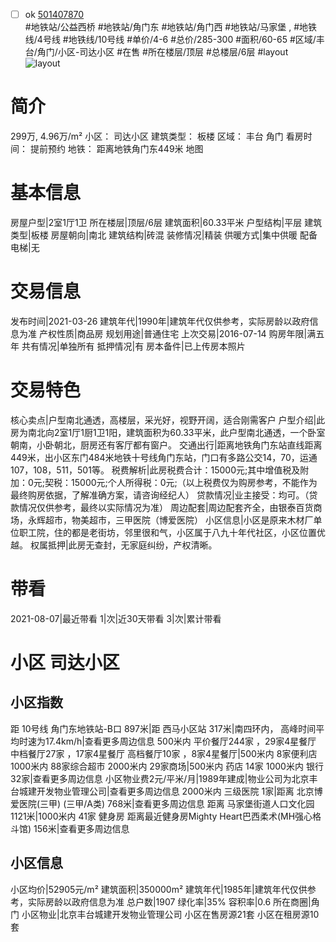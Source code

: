 - [ ] ok [501407870](https://bj.5i5j.com/ershoufang/501407870.html)  
 #地铁站/公益西桥 #地铁站/角门东 #地铁站/角门西 #地铁站/马家堡 ,  #地铁线/4号线 #地铁线/10号线
#单价/4-6 #总价/285-300 #面积/60-65   #区域/丰台/角门/小区-司达小区 #在售 #所在楼层/顶层 #总楼层/6层 #layout 
![layout](http://image2a.5i5j.com/bdir/layout/df629e2facc040d48ebb6d83de43c409.JPG_P5.jpg) 
# 简介 
 299万,  4.96万/m² 
小区： 司达小区
建筑类型： 板楼
区域： 丰台 角门
看房时间： 提前预约
地铁： 距离地铁角门东449米 地图
# 基本信息 
 房屋户型|2室1厅1卫
所在楼层|顶层/6层
建筑面积|60.33平米
户型结构|平层
建筑类型|板楼
房屋朝向|南北
建筑结构|砖混
装修情况|精装
供暖方式|集中供暖
配备电梯|无
# 交易信息 
 发布时间|2021-03-26
建筑年代|1990年|建筑年代仅供参考，实际房龄以政府信息为准
产权性质|商品房
规划用途|普通住宅
上次交易|2016-07-14
购房年限|满五年
共有情况|单独所有
抵押情况|有
房本备件|已上传房本照片
# 交易特色 
 核心卖点|户型南北通透，高楼层，采光好，视野开阔，适合刚需客户
户型介绍|此房为南北向2室1厅1厨1卫1阳，建筑面积为60.33平米，此户型南北通透，一个卧室朝南，小卧朝北，厨房还有客厅都有窗户。
交通出行|距离地铁角门东站直线距离449米，出小区东门484米地铁十号线角门东站，门口有多路公交14，70，运通107，108，511，501等。
税费解析|此房税费合计：15000元;其中增值税及附加：0元;契税：15000元;个人所得税：0元;（以上税费仅为购房参考，不能作为最终购房依据，了解准确方案，请咨询经纪人）
贷款情况|业主接受：均可。（贷款情况仅供参考，最终以实际情况为准）
周边配套|周边配套齐全，由银泰百货商场，永辉超市，物美超市，三甲医院（博爱医院）
小区信息|小区是原来木材厂单位职工院，住的都是老街坊，邻里很和气，小区属于八九十年代社区，小区位置优越。
权属抵押|此房无查封，无家庭纠纷，产权清晰。
# 带看 
 2021-08-07|最近带看	 1|次|近30天带看	 3|次|累计带看
# 小区 司达小区
## 小区指数 
 距 10号线 角门东地铁站-B口 897米|距 西马小区站 317米|南四环内， 高峰时间平均时速为17.4km/h|查看更多周边信息
500米内 平价餐厅244家 ，29家4星餐厅
中档餐厅27家 ，17家4星餐厅
高档餐厅10家 ，8家4星餐厅|500米内 8家便利店
1000米内 88家综合超市
2000米内 29家商场|500米内 药店 14家
1000米内 银行 32家|查看更多周边信息
小区物业费2元/平米/月|1989年建成|物业公司为北京丰台城建开发物业管理公司|查看更多周边信息
2000米内 三级医院 1家|距离 北京博爱医院(三甲) (三甲/A类) 768米|查看更多周边信息
距离 马家堡街道人口文化园 1121米|1000米内 41家 健身房
距离最近健身房Mighty Heart巴西柔术(MH强心格斗馆) 156米|查看更多周边信息
## 小区信息 
 小区均价|52905元/m²
建筑面积|350000m²
建筑年代|1985年|建筑年代仅供参考，实际房龄以政府信息为准
总户数|1907
绿化率|35%
容积率|0.6
所在商圈|角门
小区物业|北京丰台城建开发物业管理公司
小区在售房源21套
小区在租房源10套
